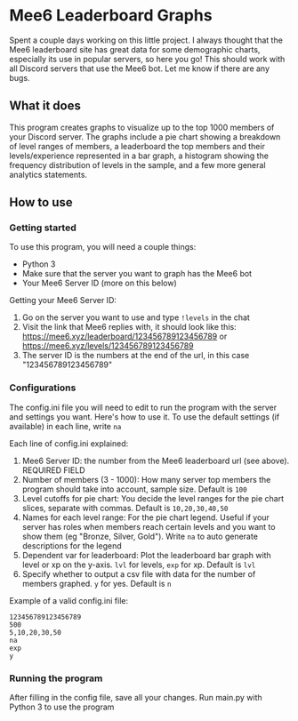 # Mee6 Leaderboard Graphs
Spent a couple days working on this little project. I always thought that the Mee6 leaderboard site has great data for some demographic charts, especially its use in popular servers, so here you go! This should work with all Discord servers that use the Mee6 bot. Let me know if there are any bugs. 

## What it does
This program creates graphs to visualize up to the top 1000 members of your Discord server. The graphs include a pie chart showing a breakdown of level ranges of members, a leaderboard the top members and their levels/experience represented in a bar graph, a histogram showing the frequency distribution of levels in the sample, and a few more general analytics statements. 

## How to use

### Getting started
To use this program, you will need a couple things: 
- Python 3
- Make sure that the server you want to graph has the Mee6 bot
- Your Mee6 Server ID (more on this below)

Getting your Mee6 Server ID: 
1. Go on the server you want to use and type `!levels` in the chat
2. Visit the link that Mee6 replies with, it should look like this: https://mee6.xyz/leaderboard/123456789123456789 or https://mee6.xyz/levels/123456789123456789
3. The server ID is the numbers at the end of the url, in this case "123456789123456789"

### Configurations
The config.ini file you will need to edit to run the program with the server and settings you want. Here's how to use it. To use the default settings (if available) in each line, write `na`

Each line of config.ini explained: 
1. Mee6 Server ID: the number from the Mee6 leaderboard url (see above). REQUIRED FIELD
2. Number of members (3 - 1000): How many server top members the program should take into account, sample size. Default is `100`
3. Level cutoffs for pie chart: You decide the level ranges for the pie chart slices, separate with commas. Default is `10,20,30,40,50`
4. Names for each level range: For the pie chart legend. Useful if your server has roles when members reach certain levels and you want to show them (eg "Bronze, Silver, Gold"). Write `na` to auto generate descriptions for the legend
5. Dependent var for leaderboard: Plot the leaderboard bar graph with level or xp on the y-axis. `lvl` for levels, `exp` for xp. Default is `lvl`
6. Specify whether to output a csv file with data for the number of members graphed. `y` for yes. Default is `n`

Example of a valid config.ini file: 
```
123456789123456789
500
5,10,20,30,50
na
exp
y
```

### Running the program
After filling in the config file, save all your changes. Run main.py with Python 3 to use the program

